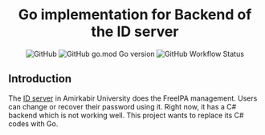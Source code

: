 <h1 align="center">Go implementation for Backend of the ID server</h1>

<p align="center">
  <img alt="GitHub" src="https://img.shields.io/github/license/aut-cic/id.go?logo=gnu&style=for-the-badge">
  <img alt="GitHub go.mod Go version" src="https://img.shields.io/github/go-mod/go-version/aut-cic/id.go?logo=go&style=for-the-badge">
  <img alt="GitHub Workflow Status" src="https://img.shields.io/github/actions/workflow/status/aut-cic/id.go/test.yaml?logo=github&style=for-the-badge">
</p>


## Introduction

The [ID server](https://id.aut.ac.ir) in Amirkabir University does the FreeIPA management. Users can change or recover their password using it.
Right now, it has a C# backend which is not working well. This project wants to replace its C# codes with Go.
